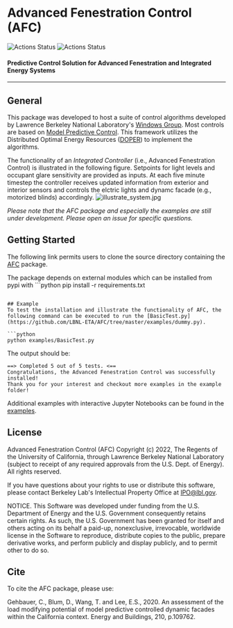 # Advanced Fenestration Control (AFC)

![Actions Status](https://github.com/LBNL-ETA/AFC/workflows/Syntax/badge.svg)
![Actions Status](https://github.com/LBNL-ETA/AFC/workflows/UnitTests/badge.svg)

#### Predictive Control Solution for Advanced Fenestration and Integrated Energy Systems
----------------------------------------------------------------------------------------

## General
This package was developed to host a suite of control algorithms developed by Lawrence Berkeley National Laboratory's [Windows Group](https://windows.lbl.gov/). Most controls are based on [Model Predictive Control](https://en.wikipedia.org/wiki/Model_predictive_control). This framework utilizes the Distributed Optimal Energy Resources ([DOPER](https://github.com/LBNL-ETA/DOPER)) to implement the algorithms.

The functionality of an *Integrated Controller* (i.e., Advanced Fenestration Control) is illustrated in the following figure. Setpoints for light levels and occupant glare sensitivity are provided as inputs. At each five minute timestep the controller receives updated information from exterior and interior sensors and controls the elctric lights and dynamc facade (e.g., motorized blinds) accordingly. 
![illustrate_system.jpg](https://github.com/LBNL-ETA/AFC/tree/master/docs/illustrate_system.jpg)

*Please note that the AFC package and especially the examples are still under development. Please open an issue for specific questions.*

## Getting Started
The following link permits users to clone the source directory containing the [AFC](https://github.com/LBNL-ETA/AFC) package.

The package depends on external modules which can be installed from pypi with ```python
pip install -r requirements.txt
```.

## Example
To test the installation and illustrate the functionality of AFC, the following command can be executed to run the [BasicTest.py](https://github.com/LBNL-ETA/AFC/tree/master/examples/dummy.py).

```python
python examples/BasicTest.py
```

The output should be:

```
==> Completed 5 out of 5 tests. <==
Congratulations, the Advanced Fenestration Control was successfully installed!
Thank you for your interest and checkout more examples in the example folder!
```

Additional examples with interactive Jupyter Notebooks can be found in the [examples](https://github.com/LBNL-ETA/AFC/tree/master/examples).

## License
Advanced Fenestration Control (AFC) Copyright (c) 2022, The Regents of the University of California, through Lawrence Berkeley National Laboratory (subject to receipt of any required approvals from the U.S. Dept. of Energy).  All rights reserved.

If you have questions about your rights to use or distribute this software, please contact Berkeley Lab's Intellectual Property Office at IPO@lbl.gov.

NOTICE.  This Software was developed under funding from the U.S. Department of Energy and the U.S. Government consequently retains certain rights.  As such, the U.S. Government has been granted for itself and others acting on its behalf a paid-up, nonexclusive, irrevocable, worldwide license in the Software to reproduce, distribute copies to the public, prepare derivative works, and perform publicly and display publicly, and to permit other to do so.

## Cite
To cite the AFC package, please use:

Gehbauer, C., Blum, D., Wang, T. and Lee, E.S., 2020. An assessment of the load modifying potential of model predictive controlled dynamic facades within the California context. Energy and Buildings, 210, p.109762.
